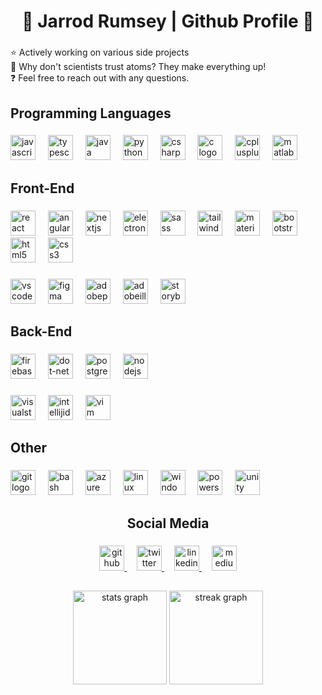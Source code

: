 <h1 align="center">🚀 Jarrod Rumsey | Github Profile 🚀</h1>

###

<p align="left">
  ⭐ Actively working on various side projects 
  <br/> 
  🌱 Why don't scientists trust atoms? They make everything up!
  <br/>
  ❓ Feel free to reach out with any questions.
</p>

###

<h2 align="left">Programming Languages</h2>

###

<div align="left">
  <img src="https://skillicons.dev/icons?i=js" height="40" alt="javascript logo"  />
  <img width="12" />
  <img src="https://skillicons.dev/icons?i=ts" height="40" alt="typescript logo"  />
  <img width="12" />
  <img src="https://skillicons.dev/icons?i=java" height="40" alt="java logo"  />
  <img width="12" />
  <img src="https://skillicons.dev/icons?i=py" height="40" alt="python logo"  />
  <img width="12" />
  <img src="https://skillicons.dev/icons?i=cs" height="40" alt="csharp logo"  />
  <img width="12" />
  <img src="https://skillicons.dev/icons?i=c" height="40" alt="c logo"  />
  <img width="12" />
  <img src="https://skillicons.dev/icons?i=cpp" height="40" alt="cplusplus logo"  />
  <img width="12" />
  <img src="https://cdn.jsdelivr.net/gh/devicons/devicon/icons/matlab/matlab-original.svg" height="40" alt="matlab logo"  />
</div>

###

<h2 align="left">Front-End</h2>

###

<div align="left">
  <img src="https://skillicons.dev/icons?i=react" height="40" alt="react logo"  />
  <img width="12" />
  <img src="https://skillicons.dev/icons?i=angular" height="40" alt="angularjs logo"  />
  <img width="12" />
  <img src="https://skillicons.dev/icons?i=nextjs" height="40" alt="nextjs logo"  />
  <img width="12" />
  <img src="https://skillicons.dev/icons?i=electron" height="40" alt="electron logo"  />
  <img width="12" />
  <img src="https://skillicons.dev/icons?i=sass" height="40" alt="sass logo"  />
  <img width="12" />
  <img src="https://skillicons.dev/icons?i=tailwind" height="40" alt="tailwindcss logo"  />
  <img width="12" />
  <img src="https://skillicons.dev/icons?i=materialui" height="40" alt="materialui logo"  />
  <img width="12" />
  <img src="https://skillicons.dev/icons?i=bootstrap" height="40" alt="bootstrap logo"  />
  <img width="12" />
  <img src="https://skillicons.dev/icons?i=html" height="40" alt="html5 logo"  />
  <img width="12" />
  <img src="https://skillicons.dev/icons?i=css" height="40" alt="css3 logo"  />
</div>

###

<div align="left">
  <img src="https://skillicons.dev/icons?i=vscode" height="40" alt="vscode logo"  />
  <img width="12" />
  <img src="https://skillicons.dev/icons?i=figma" height="40" alt="figma logo"  />
  <img width="12" />
  <img src="https://skillicons.dev/icons?i=ps" height="40" alt="adobephotoshop logo"  />
  <img width="12" />
  <img src="https://skillicons.dev/icons?i=ai" height="40" alt="adobeillustrator logo"  />
  <img width="12" />
  <img src="https://cdn.jsdelivr.net/gh/devicons/devicon/icons/storybook/storybook-original.svg" height="40" alt="storybook logo"  />
</div>

###

<h2 align="left">Back-End</h2>

###

<div align="left">
  <img src="https://skillicons.dev/icons?i=firebase" height="40" alt="firebase logo"  />
  <img width="12" />
  <img src="https://skillicons.dev/icons?i=dotnet" height="40" alt="dot-net logo"  />
  <img width="12" />
  <img src="https://skillicons.dev/icons?i=postgres" height="40" alt="postgresql logo"  />
  <img width="12" />
  <img src="https://skillicons.dev/icons?i=nodejs" height="40" alt="nodejs logo"  />
</div>

###

<div align="left">
  <img src="https://skillicons.dev/icons?i=visualstudio" height="40" alt="visualstudio logo"  />
  <img width="12" />
  <img src="https://skillicons.dev/icons?i=idea" height="40" alt="intellijidea logo"  />
  <img width="12" />
  <img src="https://skillicons.dev/icons?i=vim" height="40" alt="vim logo"  />
</div>

###

<h2 align="left">Other</h2>

###

<div align="left">
  <img src="https://skillicons.dev/icons?i=git" height="40" alt="git logo"  />
  <img width="12" />
  <img src="https://skillicons.dev/icons?i=bash" height="40" alt="bash logo"  />
  <img width="12" />
  <img src="https://skillicons.dev/icons?i=azure" height="40" alt="azure logo"  />
  <img width="12" />
  <img src="https://skillicons.dev/icons?i=linux" height="40" alt="linux logo"  />
  <img width="12" />
  <img src="https://cdn.simpleicons.org/windows/0078D6" height="40" alt="windows8 logo"  />
  <img width="12" />
  <img src="https://skillicons.dev/icons?i=powershell" height="40" alt="powershell logo"  />
  <img width="12" />
  <img src="https://skillicons.dev/icons?i=unity" height="40" alt="unity logo"  />
</div>

###

<h2 align="center">Social Media</h2>

###

<div align="center">
  <a href="https://github.com/ashfieldx" target="_blank">
    <img src="https://img.shields.io/badge/GitHub-181717?logo=github&logoColor=white&style=for-the-badge" height="40" alt="github logo"  />
  </a>
  <img width="12" />
  <a href="https://twitter.com/jarrodrumsey" target="_blank">
    <img src="https://img.shields.io/badge/Twitter-1DA1F2?logo=twitter&logoColor=black&style=for-the-badge" height="40" alt="twitter logo"  />
  </a>
  <img width="12" />
  <a href="https://linkedin.com/in/jarrodrumsey" target="_blank">
    <img src="https://img.shields.io/badge/LinkedIn-0A66C2?logo=linkedin&logoColor=white&style=for-the-badge" height="40" alt="linkedin logo"  />
  </a>
  <img width="12" />
  <a href="https://medium.com/@ashfieldx" target="_blank">
    <img src="https://img.shields.io/badge/medium-%23292929.svg?logo=medium&logoColor=white&style=for-the-badge" height="40" alt="medium logo" />
  </a>  
</div>

###

<h2 align="left"></h2>

###

<div align="center">
  <img src="https://github-readme-stats.vercel.app/api?username=ashfieldx&hide_title=false&hide_rank=true&show_icons=true&include_all_commits=true&count_private=true&disable_animations=false&theme=dracula&locale=en&hide_border=true&order=1" height="150" alt="stats graph"  />
  <img src="https://streak-stats.demolab.com?user=ashfieldx&locale=en&mode=daily&theme=dracula&hide_border=true&border_radius=5&order=3" height="150" alt="streak graph"  />
</div>

<br/>  


